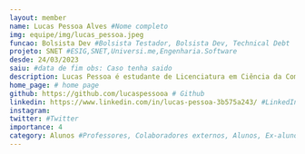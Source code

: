 ```yaml
---
layout: member
name: Lucas Pessoa Alves #Nome completo
img: equipe/img/lucas_pessoa.jpeg
funcao: Bolsista Dev #Bolsista Testador, Bolsista Dev, Technical Debt
projeto: SNET #ESIG,SNET,Universi.me,Engenharia.Software
desde: 24/03/2023
saiu: #data de fim obs: Caso tenha saido
description: Lucas Pessoa é estudante de Licenciatura em Ciência da Computação (LCC) na Universidade Federal da Paraíba(UFPB), atualmente faz parte do projeto AYTY em parceria com SNET participando do time de transações bancárias. Utilizando as tecnologias Golang e Swagger. # suas skills e gostos, fique tranquilo é apenas o começo da sua jornada
home_page: # home page
github: https://github.com/lucaspessooa # Github
linkedin: https://www.linkedin.com/in/lucas-pessoa-3b575a243/ #LinkedIn
instagram: 
twitter: #Twitter
importance: 4
category: Alunos #Professores, Colaboradores externos, Alunos, Ex-alunos
---
```

